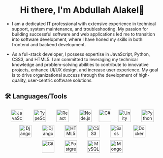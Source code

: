 <h1 align="center">Hi there, I'm Abdullah Alakel👋</h1>

<p align="center">
  
- I am a dedicated IT professional with extensive experience in technical support, system maintenance, and troubleshooting.
My passion for building successful software and web applications led me to transition into software development, where I have honed my skills in both frontend and backend development.

- As a full-stack developer, I possess expertise in JavaScript, Python, CSS3, and HTML5.
I am committed to leveraging my technical knowledge and problem-solving abilities to contribute to innovative projects, enhance UI/UX design, and increase user experience.
My goal is to drive organizational success through the development of high-quality, user-centric software solutions.
</p>

## 🛠️ Languages/Tools

<p align="center">
  <img src="https://cdn.jsdelivr.net/gh/devicons/devicon@latest/icons/javascript/javascript-original.svg" alt="JavaScript" width="40" height="40" style="margin: 5px 15px;"/>
  <img src="https://cdn.jsdelivr.net/gh/devicons/devicon@latest/icons/typescript/typescript-original.svg" alt="TypeScript" width="40" height="40" style="margin: 5px 15px;"/>
  <img src="https://cdn.jsdelivr.net/gh/devicons/devicon@latest/icons/react/react-original.svg" alt="React" width="40" height="40" style="margin: 5px 15px;"/>
  <img src="https://cdn.jsdelivr.net/gh/devicons/devicon@latest/icons/nodejs/nodejs-original-wordmark.svg" alt="Node.js" width="40" height="40" style="margin: 5px 15px;"/>
  <img src="https://cdn.jsdelivr.net/gh/devicons/devicon/icons/csharp/csharp-original.svg" alt="C#" width="40" height="40" style="margin: 5px;"/>
  <img src="https://cdn.jsdelivr.net/gh/devicons/devicon/icons/unity/unity-original.svg" alt="Unity" width="40" height="40" style="margin: 5px 15px;"/>
  <img src="https://cdn.jsdelivr.net/gh/devicons/devicon@latest/icons/python/python-original.svg" alt="Python" width="40" height="40" style="margin: 5px 15px;"/>
  <img src="https://cdn.jsdelivr.net/gh/devicons/devicon@latest/icons/django/django-plain.svg" alt="Django" width="40" height="40" style="margin: 5px 15px;"/>
  <img src="https://cdn.jsdelivr.net/gh/devicons/devicon@latest/icons/djangorest/djangorest-original.svg" alt="Django REST" width="40" height="40" style="margin: 5px 15px;"/>
  <img src="https://cdn.jsdelivr.net/gh/devicons/devicon@latest/icons/html5/html5-original-wordmark.svg" alt="HTML5" width="40" height="40" style="margin: 5px 15px;"/>
  <img src="https://cdn.jsdelivr.net/gh/devicons/devicon@latest/icons/css3/css3-original-wordmark.svg" alt="CSS3" width="40" height="40" style="margin: 5px 15px;"/>
  <img src="https://cdn.jsdelivr.net/gh/devicons/devicon@latest/icons/sass/sass-original.svg" alt="Sass" width="40" height="40" style="margin: 5px 15px;"/>
  <img src="https://cdn.jsdelivr.net/gh/devicons/devicon@latest/icons/docker/docker-original.svg" alt="Docker" width="40" height="40" style="margin: 5px 15px;"/>
  <img src="https://cdn.jsdelivr.net/gh/devicons/devicon@latest/icons/git/git-original.svg" alt="Git" width="40" height="40" style="margin: 5px 15px;"/>
  <img src="https://cdn.jsdelivr.net/gh/devicons/devicon@latest/icons/postgresql/postgresql-original-wordmark.svg" alt="PostgreSQL" width="40" height="40" style="margin: 5px 15px;"/>
  <img src="https://cdn.jsdelivr.net/gh/devicons/devicon@latest/icons/mysql/mysql-original.svg" alt="MySQL" width="40" height="40" style="margin: 5px 15px;"/>
  <img src="https://cdn.jsdelivr.net/gh/devicons/devicon@latest/icons/mongodb/mongodb-original.svg" alt="MongoDB" width="40" height="40" style="margin: 5px 15px;"/>
</p>
